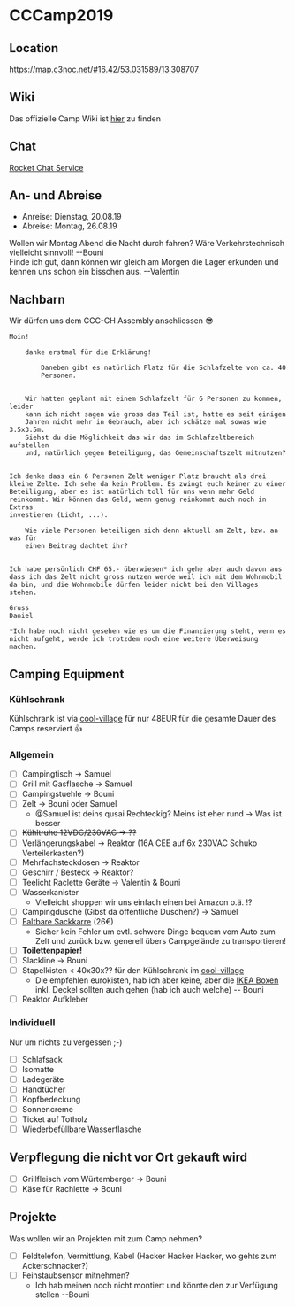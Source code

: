 # CCCamp2019

## Location

https://map.c3noc.net/#16.42/53.031589/13.308707

## Wiki

Das offizielle Camp Wiki ist [hier](https://events.ccc.de/camp/2019/wiki/Main_Page) zu finden

## Chat

[Rocket Chat Service](https://rocket.events.ccc.de/)

## An- und Abreise

- Anreise: Dienstag, 20.08.19
- Abreise: Montag, 26.08.19

Wollen wir Montag Abend die Nacht durch fahren? Wäre Verkehrstechnisch vielleicht sinnvoll! --Bouni  
Finde ich gut, dann können wir gleich am Morgen die Lager erkunden und kennen uns schon ein bisschen aus. --Valentin  

## Nachbarn

Wir dürfen uns dem CCC-CH Assembly anschliessen :sunglasses:
```
Moin!

    danke erstmal für die Erklärung!

        Daneben gibt es natürlich Platz für die Schlafzelte von ca. 40
        Personen.  


    Wir hatten geplant mit einem Schlafzelt für 6 Personen zu kommen, leider
    kann ich nicht sagen wie gross das Teil ist, hatte es seit einigen
    Jahren nicht mehr in Gebrauch, aber ich schätze mal sowas wie 3.5x3.5m.
    Siehst du die Möglichkeit das wir das im Schlafzeltbereich aufstellen
    und, natürlich gegen Beteiligung, das Gemeinschaftszelt mitnutzen?


Ich denke dass ein 6 Personen Zelt weniger Platz braucht als drei
kleine Zelte. Ich sehe da kein Problem. Es zwingt euch keiner zu einer
Beteiligung, aber es ist natürlich toll für uns wenn mehr Geld
reinkommt. Wir können das Geld, wenn genug reinkommt auch noch in Extras
investieren (Licht, ...).

    Wie viele Personen beteiligen sich denn aktuell am Zelt, bzw. an was für
    einen Beitrag dachtet ihr?


Ich habe persönlich CHF 65.- überwiesen* ich gehe aber auch davon aus
dass ich das Zelt nicht gross nutzen werde weil ich mit dem Wohnmobil
da bin, und die Wohnmobile dürfen leider nicht bei den Villages stehen.

Gruss
Daniel

*Ich habe noch nicht gesehen wie es um die Finanzierung steht, wenn es
nicht aufgeht, werde ich trotzdem noch eine weitere Überweisung machen.
```

## Camping Equipment

### Kühlschrank

Kühlschrank ist via [cool-village](https://events.ccc.de/camp/2019/wiki/Village:Cool-village) für nur 48EUR für die gesamte Dauer des Camps reserviert :thumbsup:

### Allgemein

- [ ] Campingtisch -> Samuel
- [ ] Grill mit Gasflasche -> Samuel
- [ ] Campingstuehle -> Bouni
- [ ] Zelt -> Bouni oder Samuel
     - @Samuel ist deins qusai Rechteckig? Meins ist eher rund -> Was ist besser
- [ ] ~~Kühltruhe 12VDC/230VAC -> ??~~
- [ ] Verlängerungskabel -> Reaktor (16A CEE auf 6x 230VAC Schuko Verteilerkasten?)
- [ ] Mehrfachsteckdosen -> Reaktor
- [ ] Geschirr / Besteck -> Reaktor?
- [ ] Teelicht Raclette Geräte -> Valentin & Bouni
- [ ] Wasserkanister
    - Vielleicht shoppen wir uns einfach einen bei Amazon o.ä. !?
- [ ] Campingdusche (Gibst da öffentliche Duschen?) -> Samuel
- [ ] [Faltbare Sackkarre](https://www.amazon.de/dp/B00MB9UBZC) (26€)
    - Sicher kein Fehler um evtl. schwere Dinge bequem vom Auto zum Zelt und zurück bzw. generell übers Campgelände zu transportieren! 
- [ ] **Toilettenpapier!**
- [ ] Slackline -> Bouni
- [ ] Stapelkisten < 40x30x?? für den Kühlschrank im [cool-village](https://events.ccc.de/camp/2019/wiki/Village:Cool-village)
    - Die empfehlen eurokisten, hab ich aber keine, aber die [IKEA Boxen](https://www.ikea.com/de/de/p/samla-box-mit-deckel-transparent-s39885645/) inkl. Deckel sollten auch gehen (hab ich auch welche) -- Bouni 
- [ ] Reaktor Aufkleber

### Individuell

Nur um nichts zu vergessen ;-)

- [ ] Schlafsack
- [ ] Isomatte
- [ ] Ladegeräte
- [ ] Handtücher
- [ ] Kopfbedeckung
- [ ] Sonnencreme
- [ ] Ticket auf Totholz
- [ ] Wiederbefüllbare Wasserflasche

## Verpflegung die nicht vor Ort gekauft wird

- [ ] Grillfleisch vom Würtemberger -> Bouni
- [ ] Käse für Rachlette -> Bouni

## Projekte

Was wollen wir an Projekten mit zum Camp nehmen?

- [ ] Feldtelefon, Vermittlung, Kabel (Hacker Hacker Hacker, wo gehts zum Ackerschnacker?)
- [ ] Feinstaubsensor mitnehmen?
    - Ich hab meinen noch nicht montiert und könnte den zur Verfügung stellen --Bouni
